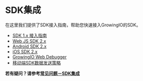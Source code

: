 # SDK集成

在这里我们提供了SDK接入指南，帮助您快速接入GrowingIO的SDK。

* [SDK 1.x 接入指南](sdk-1.x-wen-dang/sdk-1.x-jie-ru-zhi-nan/)
* [Web JS SDK 2.x ](sdk-2.x-wen-dang/web-js-sdk-2.x/)
* [Android SDK 2.x](sdk-2.x-wen-dang/android-sdk-2.x/)
* [iOS SDK 2.x](sdk-2.x-wen-dang/ios-sdk-2.x/)
* [GrowingIO Web Debugger](growingio-web-debugger/)
* [移动端SDK数据发送策略](yi-dong-duan-sdk-shu-ju-fa-song-ce-lve.md)

**若有疑问？请参考**[**常见问题－SDK集成**](https://docs.growingio.com/FAQ/sdk.html)

